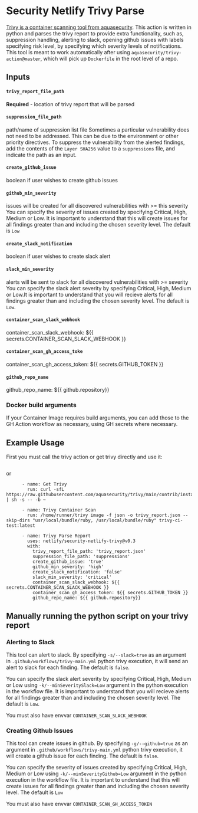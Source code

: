 # Security Netlify Trivy Parse
[Trivy is a container scanning tool from aquasecurity](https://github.com/aquasecurity/trivy). This action is written in python and parses the trivy report to provide extra functionality, such as, suppression handling, alerting to slack, opening github issues with labels specifying risk level, by specifying which severity levels of notifications. This tool is meant to work automatically after using `aquasecurity/trivy-action@master`, which will pick up `Dockerfile` in the root level of a repo. 

## Inputs

#### `trivy_report_file_path`

**Required** - location of trivy report that will be parsed

#### `suppression_file_path` 

path/name of suppression list file
Sometimes a particular vulnerability does not need to be addressed. This can be due to the environment or other priority directives. To suppress the vulnerability from the alerted findings, add the contents of the `Layer SHA256` value to a `suppressions` file, and indicate the path as an input. 

#### `create_github_issue`

boolean if user wishes to create github issues

#### `github_min_severity`

issues will be created for all discovered vulnerabilities with >= this severity
You can specify the severity of issues created by specifying Critical, High, Medium or Low. It is important to understand that this will create issues for all findings greater than and including the chosen severity level.  The default is `Low`

#### `create_slack_notification` 

boolean if user wishes to create slack alert

#### `slack_min_severity`

alerts will be sent to slack for all discovered vulnerabilities with >= severity
You can specify the slack alert severity by specifying Critical, High, Medium or Low.It is important to understand that you will recieve alerts for all findings greater than and including the chosen severity level.  The default is `Low`.

#### `container_scan_slack_webhook` 

container_scan_slack_webhook: ${{ secrets.CONTAINER_SCAN_SLACK_WEBHOOK }}

#### `container_scan_gh_access_toke`         

container_scan_gh_access_token: ${{ secrets.GITHUB_TOKEN }}

####  `github_repo_name`

github_repo_name: ${{ github.repository}}

### Docker build arguments
If your Container Image requires build arguments, you can add those to the GH Action workflow as necessary, using GH secrets where necessary.

## Example Usage 
First you must call the trivy action or get trivy directly and use it:

```
```

or

```
      - name: Get Trivy
        run: curl -sfL https://raw.githubusercontent.com/aquasecurity/trivy/main/contrib/install.sh | sh -s -- -b ~

      - name: Trivy Container Scan
        run: /home/runner/trivy image -f json -o trivy_report.json --skip-dirs "usr/local/bundle/ruby, /usr/local/bundle/ruby" trivy-ci-test:latest
```

```
      - name: Trivy Parse Report
        uses: netlify/security-netlify-trivy@v0.3
        with:
          trivy_report_file_path: 'trivy_report.json'
          suppression_file_path: 'suppressions'
          create_github_issue: 'true'
          github_min_severity: 'high'
          create_slack_notification: 'false'
          slack_min_severity: 'critical'
          container_scan_slack_webhook: ${{ secrets.CONTAINER_SCAN_SLACK_WEBHOOK }}
          container_scan_gh_access_token: ${{ secrets.GITHUB_TOKEN }}
          github_repo_name: ${{ github.repository}}
```

## Manually running the python script on your trivy report

### Alerting to Slack
This tool can alert to slack. By specifying `-s/--slack=true` as an argument in `.github/workflows/trivy-main.yml` python trivy execution, it will send an alert to slack for each finding. The default is `false`.

You can specify the slack alert severity by specifying Critical, High, Medium or Low using `-k/--minSeveritySlack=Low` argument in the python execution in the workflow file. It is important to understand that you will recieve alerts for all findings greater than and including the chosen severity level.  The default is `Low`.

You must also have envvar `CONTAINER_SCAN_SLACK_WEBHOOK`

### Creating Github Issues
This tool can create issues in github. By specifying `-g/--github=true` as an argument in `.github/workflows/trivy-main.yml` python trivy execution, it will create a github issue for each finding. The default is `false`.

You can specify the severity of issues created by specifying Critical, High, Medium or Low using `-k/--minSeverityGithub=Low` argument in the python execution in the workflow file. It is important to understand that this will create issues for all findings greater than and including the chosen severity level.  The default is `Low`

You must also have envvar `CONTAINER_SCAN_GH_ACCESS_TOKEN` 


